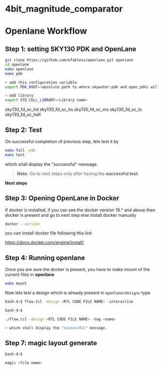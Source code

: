 # 4bit_magnitude_comparator





# Openlane Workflow

## Step 1: setting SKY130 PDK and OpenLane

```sh
git clone https://github.com/efabless/openlane.git openlane
cd openlane 
make openlane 
make pdk

> add this configuration variable
export PDK_ROOT=<absolute path to where skywater-pdk and open_pdks will reside>

> add library 
export STD_CELL_LIBRARY=<Library name>

```

 sky130_fd_sc_hd
 sky130_fd_sc_hs
 sky130_fd_sc_ms
 sky130_fd_sc_ls
 sky130_fd_sc_hdll
 

## Step 2: Test

On successful completion of previous step, lets test it by

```sh
make full -pdk
make test
```

which shall display the "successful" message. 

> **Note:** Go to next steps only after having the **successful test**.

**Next steps**

## Step 3: Opening OpenLane in Docker

If docker is installed, if you can see the docker version 19.* and above then docker is present and go to next step else install docker manually

```sh
docker --version


```

you can install docker file following this link 

https://docs.docker.com/engine/install/


## Step 4: Running openlane

Once you are sure the docker is present, you have to make mount of the current files in **openlane**

```sh
make mount

```
Now lets test a design which is already present in `openlane/designs` type 

```sh
bash-4:$ flow.tcl -design <RTL CODE FILE NAME> -interactive 
```

```sh
bash-4:$

./flow.tcl -design <RTL CODE FILE NAME> -tag <name>

> which shall display the "successful" message. 

```

## Step 7: magic layout generate 


```sh
bash-4:$

magic <file name>

```
